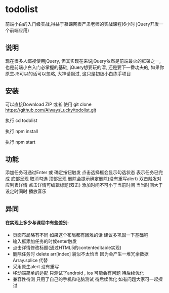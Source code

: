# todolist
前端小白的入门级实战,得益于慕课网表严肃老师的实战课程(6小时 jQuery开发一个前端应用)

## 说明
现在很多人鄙视使用jQuery, 但其实现在来说jQuery依然是前端最火的框架之一,也是前端小白入门必掌握的基础, jQuery想要玩的溜, 还是要下一番功夫的, 如果你原生JS可以的话可以忽略, 大神请飘过, 这只是初级小白练手项目

## 安装
可以直接Download ZIP 或者 使用 git clone https://github.com/AlwaysLucky/todolist.git

执行 cd todolist  

执行 npm install  

执行 npm start

## 功能
添加任务可通过Enter 或 确定按钮触发
    点击选择框会显示勾选状态 表示任务已完成 底部呈现  取消勾选 顶部呈现
    删除会提示确定删除(没有重写alert)
    双击触发对应列表详情
    点击详情可编辑标题(双击)
    添加时间不可小于当前时间 当当时间大于设定时间时 播放音乐

## 异同
#### 在实现上多少与课程中有些差别:
* 页面布局略有不同 如果这个布局都有困难的话 建议多巩固一下基础吧
* 输入框添加任务的时候enter触发
* 点击详情修改标题(通过HTML5的contenteditable实现)
* 删除任务时 delete arr[index] 貌似不太恰当  因为会产生一堆冗余数据 Array.splice 代替
* 采用原生alert 没有重写
* 移动端简单的适配 只测试了android , ios 可能会有问题  待后续优化
* 兼容性待测 只用了自己的手机和电脑测试  待后续优化 如有问题大家可一起探讨